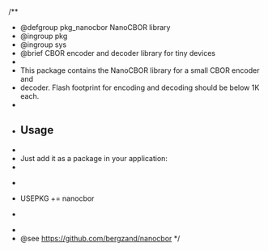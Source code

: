 /**
 * @defgroup pkg_nanocbor NanoCBOR library
 * @ingroup  pkg
 * @ingroup  sys
 * @brief    CBOR encoder and decoder library for tiny devices
 *
 * This package contains the NanoCBOR library for a small CBOR encoder and
 * decoder. Flash footprint for encoding and decoding should be below 1K each.
 *
 * ## Usage
 *
 * Just add it as a package in your application:
 *
 * ```makefile
 * USEPKG += nanocbor
 * ```
 *
 * @see      https://github.com/bergzand/nanocbor
 */
